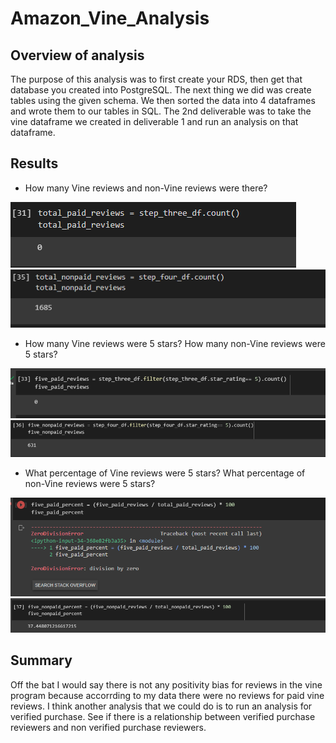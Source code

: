 # Amazon_Vine_Analysis

## Overview of analysis
The purpose of this analysis was to first create your RDS, then get that database you created into PostgreSQL. The next thing we did was create tables using the given schema. We then sorted the data into 4 dataframes and wrote them to our tables in SQL. The 2nd deliverable was to take the vine dataframe we created in deliverable 1 and run an analysis on that dataframe. 

## Results
* How many Vine reviews and non-Vine reviews were there?

![Deliverable_1](Deliverables/Deliverable_1.png)
![Deliverable_1.1](Deliverables/Deliverable_1.1.png)
* How many Vine reviews were 5 stars? How many non-Vine reviews were 5 stars?

![Deliverable_2](Deliverables/Deliverable_2.png)
![Deliverable_2.1](Deliverables/Deliverable_2.1.png)
* What percentage of Vine reviews were 5 stars? What percentage of non-Vine reviews were 5 stars?

![Deliverable_3](Deliverables/Deliverable_3.png)
![Deliverable_3.1](Deliverables/Deliverable_3.1.png)

## Summary
Off the bat I would say there is not any positivity bias for reviews in the vine program because accorrding to my data there were no reviews for paid vine reviews. I think another analysis that we could do is to run an analysis for verified purchase. See if there is a relationship between verified purchase reviewers and non verified purchase reviewers. 
